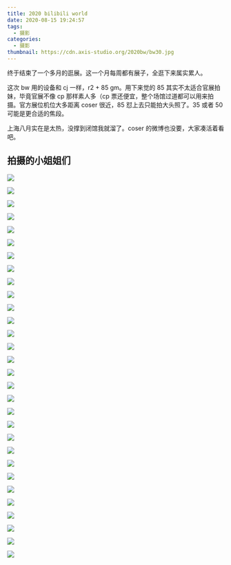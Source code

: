 ```yaml
---
title: 2020 bilibili world
date: 2020-08-15 19:24:57
tags:
  - 摄影
categories:
  - 摄影
thumbnail: https://cdn.axis-studio.org/2020bw/bw30.jpg
---
```



终于结束了一个多月的逛展。这一个月每周都有展子，全逛下来属实累人。

这次 bw 用的设备和 cj 一样，r2 + 85 gm。用下来觉的 85 其实不太适合官展拍妹，毕竟官展不像 cp 那样素人多（cp 票还便宜，整个场馆过道都可以用来拍摄。官方展位机位大多距离 coser 很近，85 怼上去只能拍大头照了。35 或者 50 可能是更合适的焦段。

上海八月实在是太热，没撑到闭馆我就溜了。coser 的微博也没要，大家凑活着看吧。

## 拍摄的小姐姐们

![](https://cdn.axis-studio.org/2020bw/bw1.jpg)

![](https://cdn.axis-studio.org/2020bw/bw2.jpg)

![](https://cdn.axis-studio.org/2020bw/bw3.jpg)

![](https://cdn.axis-studio.org/2020bw/bw4.jpg)

![](https://cdn.axis-studio.org/2020bw/bw5.jpg)

![](https://cdn.axis-studio.org/2020bw/bw6.jpg)

![](https://cdn.axis-studio.org/2020bw/bw7.jpg)

![](https://cdn.axis-studio.org/2020bw/bw8.jpg)

![](https://cdn.axis-studio.org/2020bw/bw9.jpg)

![](https://cdn.axis-studio.org/2020bw/bw10.jpg)

![](https://cdn.axis-studio.org/2020bw/bw11.jpg)

![](https://cdn.axis-studio.org/2020bw/bw12.jpg)

![](https://cdn.axis-studio.org/2020bw/bw13.jpg)

![](https://cdn.axis-studio.org/2020bw/bw14.jpg)

![](https://cdn.axis-studio.org/2020bw/bw15.jpg)

![](https://cdn.axis-studio.org/2020bw/bw16.jpg)

![](https://cdn.axis-studio.org/2020bw/bw17.jpg)

![](https://cdn.axis-studio.org/2020bw/bw18.jpg)

![](https://cdn.axis-studio.org/2020bw/bw19.jpg)

![](https://cdn.axis-studio.org/2020bw/bw20.jpg)

![](https://cdn.axis-studio.org/2020bw/bw21.jpg)

![](https://cdn.axis-studio.org/2020bw/bw24.jpg)

![](https://cdn.axis-studio.org/2020bw/bw26.jpg)

![](https://cdn.axis-studio.org/2020bw/bw27.jpg)

![](https://cdn.axis-studio.org/2020bw/bw22.jpg)

![](https://cdn.axis-studio.org/2020bw/bw28.jpg)

![](https://cdn.axis-studio.org/2020bw/bw29.jpg)

![](https://cdn.axis-studio.org/2020bw/bw30.jpg)

![](https://cdn.axis-studio.org/2020bw/bw31.jpg)

![](https://cdn.axis-studio.org/2020bw/bw32.jpg)